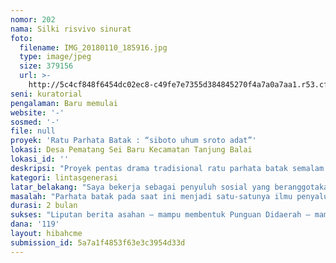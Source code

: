 ```yaml
---
nomor: 202
nama: Silki risvivo sinurat
foto:
  filename: IMG_20180110_185916.jpg
  type: image/jpeg
  size: 379156
  url: >-
    http://5c4cf848f6454dc02ec8-c49fe7e7355d384845270f4a7a0a7aa1.r53.cf2.rackcdn.com/1b6b4480-f53d-40dc-8da7-4d8e61cef688/IMG_20180110_185916.jpg
seni: kuratorial
pengalaman: Baru memulai
website: '-'
sosmed: '-'
file: null
proyek: 'Ratu Parhata Batak : “siboto uhum sroto adat”'
lokasi: Desa Pematang Sei Baru Kecamatan Tanjung Balai
lokasi_id: ''
deskripsi: "Proyek pentas drama tradisional ratu parhata batak semalam suntuk kolaborasi raja parhata batak dan Punguan batak. Pentas ini tidak hanya menampilkan raja parhata sebagai  tokoh laki-laki yang akan menyampaikan pengakuan bahwa perempuan juga mampu sebagai parhata batak akan tetapi menampilkan perempuan parhata batak dipentaskan dengan akulturasi upacara pernikahan budaya batak toba dengan budaya melayu tanjung balai berupa drama tradisional. Diadakan pada bulan juni 2018 di pinggir pantai pulau baru desa pematang Sungai Baru Desa yang pada umumnya tempat berdomisili 2500 KK  suku batak dan melayu. Dilaksanakan secara gotong royong oleh Alumni teater kampus dan tua-tua raja adat Opung Jaston Maman parhata tertua komunitas punguan batak toba di desa hutapadang. Masyarakat pada umumnya kehilangan identitas suku batak disebabkan akulturasi budaya melayu sehingga inisiatif memunculkan parhata batak perempuan menjadikan media internalisasi mengembalikan budaya batak seperti: bahasa, upacara pernikahan dan pola asuh anak suku batak. Desa pematang sei baru ini menjadi  pilihan yang tepat  dan menjadi daya tarik tersendiri karena termasuk lokasi pulau baru yang ramai dikunjungi oleh masyarakat. Timeline Proyek : juni-juli 2018, Kelompok Punguan Batak dengan Alumni teater di tanjung Balai dan asahan akan bekerjasama mempersiapkan pentas parhata batak di desa pulau baru pematang sei baru, Juni 2018 : Publikasi \r\n"
kategori: lintasgenerasi
latar_belakang: "Saya bekerja sebagai penyuluh sosial yang beranggotakan pada umumnya perempuan batak, di kecamatan tanjung Balai. Memahami perilaku kaum wanita dan daya kualitas didik adalah salah satu yang terpenting dalam kesejahteraan keluarga. Ternyata  arah pergerakan kesejahteraan pada dasarnya condong  harus dimulai dari cara mendidik anak dengan mutual berbudaya benar-benar tersampaikan . hal ini lah yang mengawali pelaksana pengembalian identitas perempuan batak itu sangat penting. parhata batak perempuan dijadikan media internalisasi untuk mendidik anak berbudaya sejak dini, dan  Seharusnya perempuan sampai saat ini memangku gender quality yang menjadi hak perempuan. Saya akan memberikan pandangan bahwa “raja parhata” bukan label bagi kaum laki-laki batak saja yang pandai sebagai “pemuka batak”   akan tetapi, perempuan juga mampu sebagai pemilik kebijakan dari segi ilmu adat  baik, membawakan upacara adat batak skala kecil, menengah, maupun pesta adat batak skal besar. pada akhirnya perempuan batak dapat dikatakan siboto uhum sroto adat yang artinya : paham mengenai hukum adat serta penerapannya dengan benar.  perempuan memiliki peran penting dalam meneruskan ilmu budaya sebagai lintas generasi kepada anak-anaknya, dengan adanya perempuan parhata menjadi tombak penyebarluasan dan pelestarian budaya batak sehingga menggulingkan identitas yang menyatakan batak tanjung balai adalah “batak dale” (umumnya menggunakan marga batak akan tetapi tidak paham paradaton batak).\r\n"
masalah: "Parhata batak pada saat ini menjadi satu-satunya ilmu penyalur tentang pengetahuan batak dan kunci terpercaya bagi umat batak. Seiring perkembangan zaman berbagai masalah bermunculan :1. Banyaknya penduduk tanjung balai yang beridentitas suku batak di KTP saja akan tetapi, kenyataan nya tidak benar-benar menyandang culture budaya batak yang sebenarnya, seperti tidak paham menggunakan bahasa batak bahkan adat pernikahan pun digantikan dengan adat melayu pula. Mirisnya kehilangan identias inilah perempuan berperan mampu menggerakkan sanitasi culture yang selama ini terkikis dengan pengaruh lokasi tempat tinggal 2. Generasi muda saat ini sama sekali tidak paham mengenai adat batak bahkan untuk hal kecil mengenai pertalian persaudaraan batak yang dianggap unik sudah hilang dan dianggap tidak penting.  Proyek ini nantinya akan mampu mengubah mindset, pola pikir dan akhirnya menambah wawasan bahkan melahirkan anak-anak yang mampu mancintai budaya yang disandangnya dari dalam diri dan hati nurani masing-masing pelestari budaya yang berasal dari ajaran ibu masing-masing yang menganggap budaya adalah hal lahir yang penting.\r\n"
durasi: 2 bulan
sukses: "Liputan berita asahan – mampu membentuk Punguan Didaerah – mampu menginternalisasi  bahasa batak (generasi muda) – mampu menarik penonton yaitu kaum muda, tua, dan anak-anak – memberikan gambaran pengembalian identitas suku asli dan pelaksanaan upacara adat pernikahan yang sebenarnya – pengembalian identitas perempuan sebagai pandai adat (parhata) – memperkenalkan pulau baru dan melestarikan – menawarkan pandangan baru mengenai perempuan.\r\n"
dana: '119'
layout: hibahcme
submission_id: 5a7a1f4853f63e3c3954d33d
---
```

